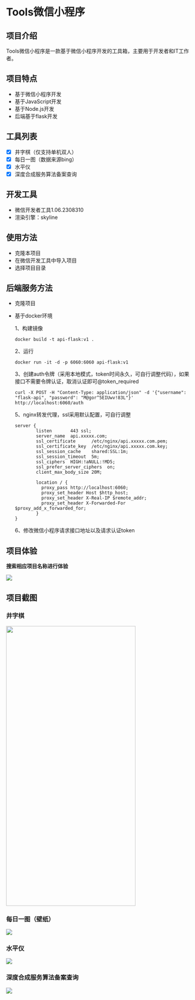 
# Tools微信小程序

## 项目介绍

Tools微信小程序是一款基于微信小程序开发的工具箱，主要用于开发者和IT工作者。

## 项目特点

- 基于微信小程序开发
- 基于JavaScript开发
- 基于Node.js开发
- 后端基于flask开发
  
## 工具列表

- [x] 井字棋（仅支持单机双人）
- [x] 每日一图（数据来源bing）
- [x] 水平仪
- [x] 深度合成服务算法备案查询

## 开发工具
- 微信开发者工具1.06.2308310
- 渲染引擎：skyline

## 使用方法

- 克隆本项目
- 在微信开发工具中导入项目
- 选择项目目录

## 后端服务方法

- 克隆项目

- 基于docker环境

  1、构建镜像

  ```
  docker build -t api-flask:v1 .
  ```

  2、运行

  ```
  docker run -it -d -p 6060:6060 api-flask:v1
  ```

  3、创建auth令牌（采用本地模式，token时间永久，可自行调整代码），如果接口不需要令牌认证，取消认证即可@token_required

  ```
  curl -X POST -H "Content-Type: application/json" -d '{"username": "flask-api", "password": "M@gor^5EIUwv!83L"}' http://localhost:6060/auth
  ```

  5、nginx转发代理，ssl采用默认配置，可自行调整

  ```
  server {
          listen       443 ssl;
          server_name  api.xxxxx.com;
          ssl_certificate      /etc/nginx/api.xxxxx.com.pem;
          ssl_certificate_key  /etc/nginx/api.xxxxx.com.key;
          ssl_session_cache    shared:SSL:1m;
          ssl_session_timeout  5m;
          ssl_ciphers  HIGH:!aNULL:!MD5;
          ssl_prefer_server_ciphers  on;
          client_max_body_size 20M;
  
          location / {
          	proxy_pass http://localhost:6060;
          	proxy_set_header Host $http_host;
          	proxy_set_header X-Real-IP $remote_addr;
          	proxy_set_header X-Forwarded-For $proxy_add_x_forwarded_for;
          }
  }
  ```

  6、修改微信小程序请求接口地址以及请求认证token

  

## 项目体验

**搜索相应项目名称进行体验**

<img src="./images/0.jpg" />





## 项目截图

### 井字棋

<img src="./images/1.jpg"  width="351" height="759"/>



### 每日一图（壁纸）

<img src="./images/2.png" />

### 水平仪

<img src="./images/3.png" />

### 深度合成服务算法备案查询

<img src="./images/4.png"/>

